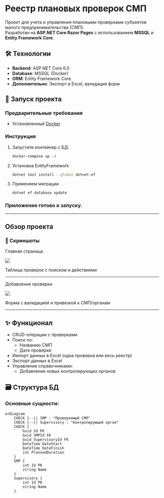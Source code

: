 # Реестр плановых проверок СМП

Проект для учета и управления плановыми проверками субъектов малого предпринимательства (СМП).  
Разработан на **ASP.NET Core Razor Pages** с использованием **MSSQL** и **Entity Framework Core**.

## 🛠 Технологии
- **Backend**: ASP.NET Core 6.0
- **Database**: MSSQL (Docker)
- **ORM**: Entity Framework Core
- **Дополнительно**: Экспорт в Excel, валидация форм

## 🚀 Запуск проекта

### Предварительные требования
- Установленный [Docker](https://www.docker.com/)


### Инструкция
1. Запустите контейнер с БД:
   ```bash
   docker-compose up -d


2. Установка EntityFramework
    ```bash
    dotnet tool install --global dotnet-ef
    ```

3. Применяем миграции
    ```bash
    dotnet ef database update
    ```

### Приложение готово к запуску.
___
## Обзор проекта

### 📸 Скриншоты

Главная страница

![](./Скриншоты/index.jpg)

Таблица проверок с поиском и действиями
___
Добавление проверки

![](./Скриншоты/addCheck.jpg)

Форма с валидацией и привязкой к СМП/органам
___

## ✨ Функционал
+ CRUD-операции с проверками
+ Поиск по:
    + Названию СМП
    + Дате проверки
+ Импорт данных в Excel (одна проверка или весь реестр)
+ Экспорт данных в Excel
+ Управление справочниками:
    + Добавление новых контролирующих органов

## 🗃 Структура БД
### Основные сущности:

```mermaid
erDiagram
    CHECK }--|| SMP : "Проверяемый СМП"
    CHECK }--|| Supervisory : "Контролирующий орган"
    CHECK {
        Guid Id PK
        Guid SMPId FK
        Guid SupervisoryId FK
        DateTime DateStart
        DateTime DateFinish
        int PlannedDuration
    }
    SMP {
        int Id PK
        string Name
    }
    Supervisory {
        int Id PK
        string Name
    }
```
